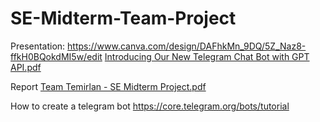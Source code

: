 # SE-Midterm-Team-Project
Presentation: https://www.canva.com/design/DAFhkMn_9DQ/5Z_Naz8-ffkH0BQokdMI5w/edit [Introducing Our New Telegram Chat Bot with GPT API.pdf](https://github.com/Risimon/SE-Midterm-Team-Project/files/11361542/Introducing.Our.New.Telegram.Chat.Bot.with.GPT.API.pdf)


Report
[Team Temirlan - SE Midterm Project.pdf](https://github.com/Risimon/SE-Midterm-Team-Project/files/11361533/Team.Temirlan.-.SE.Midterm.Project.pdf)

How to create a telegram bot
https://core.telegram.org/bots/tutorial
